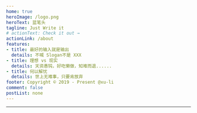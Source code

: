 ```yaml
---
home: true
heroImage: /logo.png
heroText: 蓝笔头
tagline: Just Write it
# actionText: Check it out →
actionLink: /about
features:
- title: 最好的输入就是输出
  details: 不喊 Slogan不是 XXX
- title: 理想 vs 现实
  details: 天资愚钝，好吃懒做，知难而退......
- title: 何以解忧
  details: 世上无难事，只要肯放弃
footer: Copyright © 2019 - Present @xu-li
comment: false
postList: none
---
```


---
<count-down deadline="2020-09-09"/>
